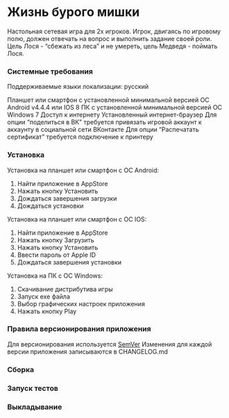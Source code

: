 # Жизнь бурого мишки

Настольная сетевая игра для 2х игроков. Игрок, двигаясь по игровому полю, должен отвечать на вопрос и выполнить задание своей роли. Цель Лося - “сбежать из леса” и не умереть, цель Медведя - поймать Лося.

### Системные требования

Поддерживаемые языки локализации: русский

Планшет или смартфон с установленной минимальной версией ОС Android v4.4.4 или IOS 8
ПК с установленной минимальной версией ОС Windows 7
Доступ к интернету
Установленный интернет-браузер
Для опции “поделиться в ВК” требуется привязать игровой аккаунт к аккаунту в социальной сети ВКонтакте
Для опции “Распечатать сертификат” требуется подключение к принтеру

### Установка

Установка на планшет или смартфон с ОС Android:
1. Найти приложение в AppStore
2. Нажать кнопку Установить
3. Дождаться завершения загрузки
4. Дождаться установки

Установка на планшет или смартфон с ОС IOS:
1. Найти приложение в AppStore
2. Нажать кнопку Загрузить
3. Нажать кнопку Установить
4. Ввести пароль от Apple ID
5. Дождаться завершения установки

Установка на ПК с ОС Windows:
1. Скачивание дистрибутива игры
2. Запуск exe файла 
3. Выбор графических настроек приложения
4. Нажать кнопку Play

### Правила версионирования приложения

Для версионирования используется  [SemVer](http://semver.org/)
Изменения для каждой версии приложения записываются в CHANGELOG.md

### Cборка

### Запуск тестов

### Выкладывание
